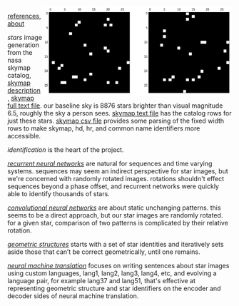 <img src="docs/images/nouns and verbs level0.png" align="right" width="426" height="202"/>

[references](http://starid.org/references), [about](http://starid.org/about)

*stars* image generation from the nasa skymap catalog, [skymap description](https://drive.google.com/file/d/0B50jA_ROMYdHRjF6VUhKTkxvU0U/view?usp=sharing), [skymap full text file](https://drive.google.com/file/d/0B50jA_ROMYdHMTNoenMzYkpNdXc/view?usp=sharing). our baseline sky is 8876 stars brighter than visual magnitude 6.5, roughly the sky a person sees.  [skymap text file](https://raw.githubusercontent.com/noahhsmith/starid/master/stars/skymap.txt) has the catalog rows for just these stars. [skymap csv file](https://raw.githubusercontent.com/noahhsmith/starid/master/stars/skymap.csv) provides some parsing of the fixed width rows to make skymap, hd, hr, and common name identifiers more accessible.

*identification* is the heart of the project.

[*recurrent neural networks*](https://github.com/noahhsmith/starid/blob/master/identification/recurrent.py) are natural for sequences and time varying systems. sequences may seem an indirect perspective for star images, but we're concerned with randomly rotated images. rotations shouldn't effect sequences beyond a phase offset, and recurrent networks were quickly able to identify thousands of stars.

[*convolutional neural networks*](https://github.com/noahhsmith/starid/blob/master/identification/convolutional.py) are about static unchanging patterns. this seems to be a direct approach, but our star images are randomly rotated. for a given star, comparison of two patterns is complicated by their relative rotation.

[*geometric structures*](https://github.com/noahhsmith/starid/blob/master/identification/triangles.cpp) starts with a set of star identities and iteratively sets aside those that can’t be correct geometrically, until one remains.

[*neural machine translation*](https://www.linkedin.com/pulse/star-identification-translation-noah-smith/) focuses on writing sentences about star images using custom languages, lang1, lang2, lang3, lang4, etc, and evolving a language pair, for example lang37 and lang51, that's effective at representing geometric structure and star identifiers on the encoder and decoder sides of neural machine translation.
